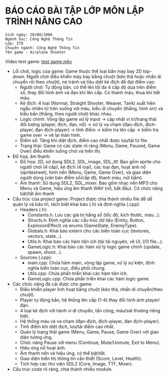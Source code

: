 # BÁO CÁO BÀI TẬP LỚP MÔN LẬP TRÌNH NÂNG CAO
```Sinh viên: Trương Công Mạnh
Sinh ngày: 20/08/2006	
Ngành học: Công Nghệ Thông Tin
Lớp: IT9	
Chuyên ngành: Công Nghệ Thông Tin	
Tên game : Airplane Shooter
```
Video test game: [test game.mkv](https://drive.google.com/file/d/1wg6nqJRNwoy04WqrtlUKZ6zw52fw_2W7/view?usp=sharing)
- Lối chơi, logic của game: Game thuộc thể loại bắn máy bay 2D top-down. Người chơi điều khiển máy bay bằng chuột (kéo thả hoặc nhấn di chuyển rồi theo chuột), né tránh và tiêu diệt kẻ địch để đạt điểm cao.
  - Người chơi: Tự động bắn, có thể lên tối đa 4 cấp độ dựa trên điểm số, thay đổi hình ảnh và đạn khi lên cấp. Có thanh máu, thua khi hết máu.
  - Kẻ địch: 4 loại (Normal, Straight Shooter, Weaver, Tank) xuất hiện ngẫu nhiên từ trên xuống với máu, kiểu di chuyển (thẳng, hình sin) và kiểu bắn (thẳng, theo người chơi) khác nhau.
  - Logic chính: Vòng lặp game xử lý input -> cập nhật vị trí/trạng thái đối tượng (player, địch, đạn, nổ) -> xử lý va chạm (đạn-địch, địch-player, đạn địch-player) -> tính điểm -> kiểm tra lên cấp -> kiểm tra game over -> vẽ lại màn hình.
  - Điểm số: Tăng khi diệt địch, điểm cao nhất được lưu/tải từ file.
  - Trạng thái: Game có các state rõ ràng (Menu, Game, Paused, Game Over) điều khiển luồng chơi và hiển thị.
- Đồ họa, âm thanh:
  - Đồ họa: 2D, sử dụng SDL2, SDL_image, SDL_ttf. Bao gồm sprite cho người chơi (4 cấp), kẻ địch (4 loại), các loại đạn, hoạt ảnh nổ (spritesheet), hình nền (Menu, Game, Game Over), và giao diện người dùng (văn bản điểm số/cấp độ, thanh máu, nút bấm).
  - Âm thanh: Sử dụng SDL2, SDL_mixer. Bao gồm nhạc nền MP3 cho Menu và Game, hiệu ứng âm thanh WAV (nổ, bắt đầu). Có chức năng bật/tắt âm thanh
- Cấu trúc của project game: Project được chia thành nhiều file để dễ quản lý và bảo trì, tách biệt khai báo (.h) và định nghĩa (.cpp):
  - Headers (.h): 
    - Constants.h: Lưu các giá trị hằng số (tốc độ, kích thước, máu...).
    - Structs.h: Định nghĩa các cấu trúc dữ liệu (Entity, Button, ExplosionEffect) và enums (GameState, EnemyType).
    - Globals.h: Khai báo extern cho các biến toàn cục (textures, vectors, state...).
    - Utils.h: Khai báo các hàm tiện ích (tải tài nguyên, vẽ UI, I/O file...).
    - GameLogic.h: Khai báo các hàm xử lý logic game chính (update, spawn, shoot...).
  - Sources (.cpp): 
    - main.cpp: Chứa hàm main, vòng lặp game, xử lý sự kiện, định nghĩa biến toàn cục, điều phối chung.
    - Utils.cpp: Chứa phần triển khai các hàm tiện ích.
    - GameLogic.cpp: Chứa phần triển khai các hàm logic game.
- Các chức năng đã cài được cho game:
   - Điều khiển player linh hoạt bằng chuột (kéo thả, nhấn di chuyển/theo chuột). 
   - Player tự động bắn, hệ thống lên cấp (1-4) thay đổi hình ảnh player/đạn. 
   - 4 loại kẻ địch với hành vi di chuyển, tấn công, máu/sát thương riêng biệt. 
   - Hệ thống máu và va chạm (đạn-địch, địch-player, đạn địch-player). 
   - Tính điểm khi diệt địch, lưu/tải điểm cao nhất. 
   - Quản lý trạng thái game (Menu, Game, Pause, Game Over) với giao diện tương ứng. 
   - Chức năng Pause với menu (Continue, Mute/Unmute, Exit to Menu). 
   - Hiệu ứng nổ hoạt ảnh. 
   - Âm thanh nền và hiệu ứng, có thể bật/tắt. 
   - Giao diện hiển thị thông tin cần thiết (Score, Level, Health). 
   - Tích hợp các thư viện SDL2 (Core, Image, TTF, Mixer). 
 - Cấu trúc code rõ ràng, chia thành nhiều module.
